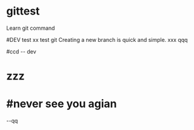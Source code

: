 # gittest
Learn git command

#DEV test xx
test git
Creating a new branch is quick and simple.
xxx
qqq

#ccd
-- dev
# zzz

#never see you agian
=======
--qq
